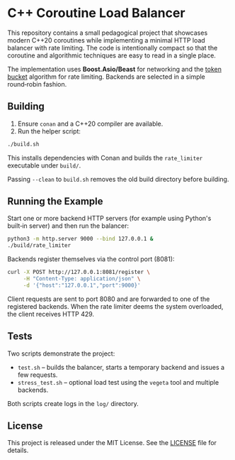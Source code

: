 # C++ Coroutine Load Balancer

This repository contains a small pedagogical project that showcases modern C++20 coroutines while implementing a minimal HTTP load balancer with rate limiting.  The code is intentionally compact so that the coroutine and algorithmic techniques are easy to read in a single place.

The implementation uses **Boost.Asio/Beast** for networking and the [token bucket](https://en.wikipedia.org/wiki/Token_bucket) algorithm for rate limiting.  Backends are selected in a simple round‑robin fashion.

## Building

1. Ensure `conan` and a C++20 compiler are available.
2. Run the helper script:

```bash
./build.sh
```

This installs dependencies with Conan and builds the `rate_limiter` executable under `build/`.

Passing `--clean` to `build.sh` removes the old build directory before building.

## Running the Example

Start one or more backend HTTP servers (for example using Python's built‑in server) and then run the balancer:

```bash
python3 -m http.server 9000 --bind 127.0.0.1 &
./build/rate_limiter
```

Backends register themselves via the control port (8081):

```bash
curl -X POST http://127.0.0.1:8081/register \
     -H "Content-Type: application/json" \
     -d '{"host":"127.0.0.1","port":9000}'
```

Client requests are sent to port 8080 and are forwarded to one of the registered backends.  When the rate limiter deems the system overloaded, the client receives HTTP 429.

## Tests

Two scripts demonstrate the project:

* `test.sh` – builds the balancer, starts a temporary backend and issues a few requests.
* `stress_test.sh` – optional load test using the `vegeta` tool and multiple backends.

Both scripts create logs in the `log/` directory.

## License

This project is released under the MIT License.  See the [LICENSE](LICENSE) file for details.
